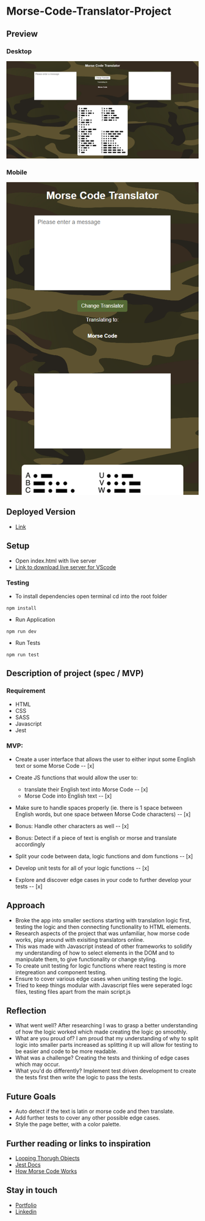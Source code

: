 # Morse-Code-Translator-Project

## Preview

### Desktop
![Screenshot](./screenshot/morse-code-thumbnail.png)

### Mobile
![Screenshot-Mobile](./screenshot/morse-code-thumbnail-mobile.png)


## Deployed Version

* [Link]( https://morse-code-translator-project.vercel.app/)

## Setup

* Open index.html with live server
* [Link to download live server for VScode]( https://marketplace.visualstudio.com/items?itemName=ritwickdey.LiveServer)

### Testing
* To install dependencies open terminal cd into the root folder
 ```
 npm install
 ```
 * Run Application
 ```
 npm run dev
 ```

* Run Tests
 ```
 npm run test
 ```
  

## Description of project (spec / MVP)

### Requirement
* HTML
* CSS
* SASS
* Javascript
* Jest

### MVP:

* Create a user interface that allows the user to either input some English text or some Morse Code -- [x]

* Create JS functions that would allow the user to:
  - translate their English text into Morse Code -- [x]
  - Morse Code into English text -- [x]
  
* Make sure to handle spaces properly (ie. there is 1 space between English words, but one space between Morse Code characters) -- [x]

* Bonus: Handle other characters as well -- [x]

* Bonus: Detect if a piece of text is english or morse and translate accordingly

* Split your code between data, logic functions and dom functions -- [x]

* Develop unit tests for all of your logic functions -- [x]

* Explore and discover edge cases in your code to further develop your tests -- [x]

## Approach

* Broke the app into smaller sections starting with translation logic first, testing the logic and then connecting functionality to HTML elements.
* Research aspects of the project that was unfamiliar, how morse code works, play around with exisiting translators online.
* This was made with Javascript instead of other frameworks to solidify my understanding of how to select elements in the DOM and to manipulate them, to give functionality or change styling.
* To create unit testing for logic functions where react testing is more integreation and component testing.
* Ensure to cover various edge cases when uniting testing the logic.
* Tried to keep things modular with Javascript files were seperated logc files, testing files apart from the main script.js

## Reflection

*  What went well?  After researching I was to grasp a better understanding of how the logic worked which made creating the logic go smoothly.
*  What are you proud of? I am proud that my understanding of why to split logic into smaller parts increased as splitting it up will allow for testing to be easier and code to be more readable.
*  What was a challenge? Creating the tests and thinking of edge cases which may occur.
*  What you'd do differently? Implement test driven development to create the tests first then write the logic to pass the tests.

## Future Goals

* Auto detect if the text is latin or morse code and then translate.
* Add further tests to cover any other possible edge cases.
* Style the page better, with a color palette.


## Further reading or links to inspiration

*  [Looping Thorugh Objects]( https://flexiple.com/javascript/loop-through-object-javascript/)
*  [Jest Docs]( https://jestjs.io/docs/getting-started)
*  [How Morse Code Works]( https://science.howstuffworks.com/innovation/inventions/5-industrial-revolution-inventions.htm)

## Stay in touch

*  [Portfolio]( https://edric-khoo.vercel.app/)
*  [Linkedin]( https://www.linkedin.com/in/edric-khoo-98881b173/)

